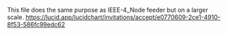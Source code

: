 This file does the same purpose as IEEE-4_Node feeder but on a larger scale.
https://lucid.app/lucidchart/invitations/accept/e0770609-2ce1-4910-8f53-586fc99edc62
